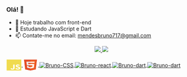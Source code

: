 ### Olá! 👋

- 🔭 Hoje trabalho com front-end
- 🌱 Estudando JavaScript e Dart
- 📫 Contate-me no email: mendesbruno717@gmail.com


<div align="center">
  <a href="https://www.linkedin.com/in/devbrunomendes/">
  <img height="180em" src="https://github-readme-stats.vercel.app/api?username=bmendes01&show_icons=true&theme=dark&include_all_commits=true&count_private=true"/>
  <img height="180em" src="https://github-readme-stats.vercel.app/api/top-langs/?username=bmendes01&layout=compact&langs_count=7&theme=dark"/>
</div>
  
  <div style="display: inline_block"><br>
  <img align="center" alt="Bruno-Js" height="30" width="40" src="https://raw.githubusercontent.com/devicons/devicon/master/icons/javascript/javascript-plain.svg">
    
  
  <img align="center" alt="Bruno-HTML" height="30" width="40" src="https://raw.githubusercontent.com/devicons/devicon/master/icons/html5/html5-original.svg">
  <img align="center" alt="Bruno-CSS" height="30" width="40" src="https://cdn.jsdelivr.net/gh/devicons/devicon/icons/css3/css3-original.svg">
       <img align="center" alt="Bruno-react" height="30" width="40" src="https://cdn.jsdelivr.net/gh/devicons/devicon/icons/react/react-original.svg">
     <img align="center" alt="Bruno-dart" height="30" width="40" src="https://cdn.jsdelivr.net/gh/devicons/devicon/icons/dart/dart-original.svg">
   <img align="center" alt="Bruno-dart" height="30" width="40" src="https://cdn.jsdelivr.net/gh/devicons/devicon/icons/flutter/flutter-original.svg">


</div>
